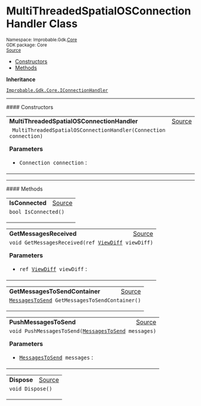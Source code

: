 
# MultiThreadedSpatialOSConnectionHandler Class
<sup>
Namespace: Improbable.Gdk.<a href="{{urlRoot}}/api/core-index">Core</a><br/>
GDK package: Core<br/>
<a href="https://www.github.com/spatialos/gdk-for-unity/blob/0.2.2/workers/unity/Packages/com.improbable.gdk.core/Worker/ConnectionHandlers/MultithreadedSpatialOSConnectionHandler/MultiThreadedSpatialOSConnectionHandler.cs/#L5">Source</a>
<style>
a code {
                    padding: 0em 0.25em!important;
}
code {
                    background-color: #ffffff!important;
}
</style>
</sup>
<nav id="pageToc" class="page-toc"><ul><li><a href="#constructors">Constructors</a>
<li><a href="#methods">Methods</a>
</ul></nav>



</p>

<b>Inheritance</b>

<code><a href="{{urlRoot}}/api/core/i-connection-handler">Improbable.Gdk.Core.IConnectionHandler</a></code>










</p>
<hr style="width:100%; border-top-color:#d8d8d8" />
#### Constructors


</p>




<table width="100%">
    <tr>
        <td style="border-right:none"><b>MultiThreadedSpatialOSConnectionHandler</b></td>
        <td style="border-left:none; text-align:right"><a href="https://www.github.com/spatialos/gdk-for-unity/blob/0.2.2/workers/unity/Packages/com.improbable.gdk.core/Worker/ConnectionHandlers/MultithreadedSpatialOSConnectionHandler/MultiThreadedSpatialOSConnectionHandler.cs/#L14">Source</a></td>
    </tr>
    <tr>
        <td colspan="2">
<code> MultiThreadedSpatialOSConnectionHandler(Connection connection)</code></p>



</p>

<b>Parameters</b>

<ul>
<li><code>Connection connection</code> : </li>
</ul>





</td>
    </tr>
</table>




</p>
<hr style="width:100%; border-top-color:#d8d8d8" />
#### Methods


</p>




<table width="100%">
    <tr>
        <td style="border-right:none"><b>IsConnected</b></td>
        <td style="border-left:none; text-align:right"><a href="https://www.github.com/spatialos/gdk-for-unity/blob/0.2.2/workers/unity/Packages/com.improbable.gdk.core/Worker/ConnectionHandlers/MultithreadedSpatialOSConnectionHandler/MultiThreadedSpatialOSConnectionHandler.cs/#L23">Source</a></td>
    </tr>
    <tr>
        <td colspan="2">
<code>bool IsConnected()</code></p>






</td>
    </tr>
</table>


<table width="100%">
    <tr>
        <td style="border-right:none"><b>GetMessagesReceived</b></td>
        <td style="border-left:none; text-align:right"><a href="https://www.github.com/spatialos/gdk-for-unity/blob/0.2.2/workers/unity/Packages/com.improbable.gdk.core/Worker/ConnectionHandlers/MultithreadedSpatialOSConnectionHandler/MultiThreadedSpatialOSConnectionHandler.cs/#L28">Source</a></td>
    </tr>
    <tr>
        <td colspan="2">
<code>void GetMessagesReceived(ref <a href="{{urlRoot}}/api/core/view-diff">ViewDiff</a> viewDiff)</code></p>



</p>

<b>Parameters</b>

<ul>
<li><code>ref <a href="{{urlRoot}}/api/core/view-diff">ViewDiff</a> viewDiff</code> : </li>
</ul>





</td>
    </tr>
</table>


<table width="100%">
    <tr>
        <td style="border-right:none"><b>GetMessagesToSendContainer</b></td>
        <td style="border-left:none; text-align:right"><a href="https://www.github.com/spatialos/gdk-for-unity/blob/0.2.2/workers/unity/Packages/com.improbable.gdk.core/Worker/ConnectionHandlers/MultithreadedSpatialOSConnectionHandler/MultiThreadedSpatialOSConnectionHandler.cs/#L43">Source</a></td>
    </tr>
    <tr>
        <td colspan="2">
<code><a href="{{urlRoot}}/api/core/messages-to-send">MessagesToSend</a> GetMessagesToSendContainer()</code></p>






</td>
    </tr>
</table>


<table width="100%">
    <tr>
        <td style="border-right:none"><b>PushMessagesToSend</b></td>
        <td style="border-left:none; text-align:right"><a href="https://www.github.com/spatialos/gdk-for-unity/blob/0.2.2/workers/unity/Packages/com.improbable.gdk.core/Worker/ConnectionHandlers/MultithreadedSpatialOSConnectionHandler/MultiThreadedSpatialOSConnectionHandler.cs/#L48">Source</a></td>
    </tr>
    <tr>
        <td colspan="2">
<code>void PushMessagesToSend(<a href="{{urlRoot}}/api/core/messages-to-send">MessagesToSend</a> messages)</code></p>



</p>

<b>Parameters</b>

<ul>
<li><code><a href="{{urlRoot}}/api/core/messages-to-send">MessagesToSend</a> messages</code> : </li>
</ul>





</td>
    </tr>
</table>


<table width="100%">
    <tr>
        <td style="border-right:none"><b>Dispose</b></td>
        <td style="border-left:none; text-align:right"><a href="https://www.github.com/spatialos/gdk-for-unity/blob/0.2.2/workers/unity/Packages/com.improbable.gdk.core/Worker/ConnectionHandlers/MultithreadedSpatialOSConnectionHandler/MultiThreadedSpatialOSConnectionHandler.cs/#L64">Source</a></td>
    </tr>
    <tr>
        <td colspan="2">
<code>void Dispose()</code></p>






</td>
    </tr>
</table>





